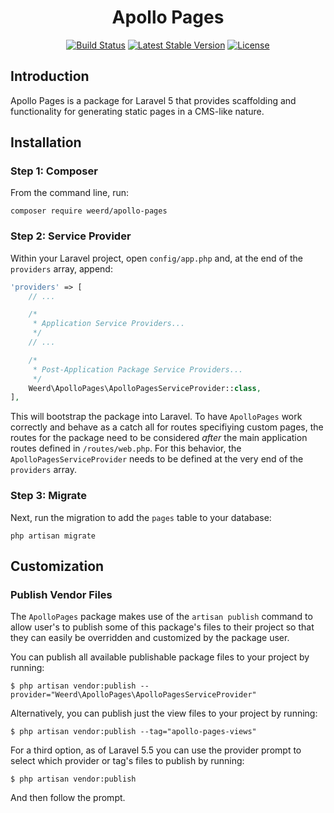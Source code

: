 <h1 align="center">Apollo Pages</h1>

<p align="center">
<a href="https://travis-ci.org/weerd/apollo-pages"><img src="https://travis-ci.org/weerd/apollo-pages.svg?branch=master" alt="Build Status"></a>
<a href="https://packagist.org/packages/weerd/apollo-pages"><img src="https://poser.pugx.org/weerd/apollo-pages/v/stable.svg?format=flat" alt="Latest Stable Version"></a>
<a href="https://packagist.org/packages/weerd/apollo-pages"><img src="https://poser.pugx.org/weerd/apollo-pages/license.svg?format=flat" alt="License"></a>
</p>


## Introduction

Apollo Pages is a package for Laravel 5 that provides scaffolding and functionality for generating static pages in a CMS-like nature.



## Installation

### Step 1: Composer

From the command line, run:

```shell
composer require weerd/apollo-pages
```

### Step 2: Service Provider

Within your Laravel project, open `config/app.php` and, at the end of the `providers` array, append:

```php
'providers' => [
    // ...

    /*
     * Application Service Providers...
     */
    // ...

    /*
     * Post-Application Package Service Providers...
     */
    Weerd\ApolloPages\ApolloPagesServiceProvider::class,
],
```

This will bootstrap the package into Laravel. To have `ApolloPages` work correctly and behave as a catch all for routes specifiying custom pages, the routes for the package need to be considered _after_ the main application routes defined in `/routes/web.php`. For this behavior, the `ApolloPagesServiceProvider` needs to be defined at the very end of the `providers` array.

### Step 3: Migrate

Next, run the migration to add the `pages` table to your database:

```shell
php artisan migrate
```



## Customization

### Publish Vendor Files

The `ApolloPages` package makes use of the `artisan publish` command to allow user's to publish some of this package's files to their project so that they can easily be overridden and customized by the package user.

You can publish all available publishable package files to your project by running:

```shell
$ php artisan vendor:publish --provider="Weerd\ApolloPages\ApolloPagesServiceProvider"
```

Alternatively, you can publish just the view files to your project by running:

```shell
$ php artisan vendor:publish --tag="apollo-pages-views"
```

For a third option, as of Laravel 5.5 you can use the provider prompt to select which provider or tag's files to publish by running:

```shell
$ php artisan vendor:publish
```

And then follow the prompt.

